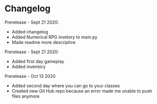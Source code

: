 # Changelog

Prerelease - Sept 21 2020:
- Added changelog
- Added Numerical RPG invetory to main.py
- Made readme more descriptive

Prerelease - Sept 21 2020:
- Added first day gameplay
- Added inventory

Prerelease - Oct 13 2020
- Added second day where you can go to your classes
- Created new Git Hub repo because an error made me unable to push files anymore
